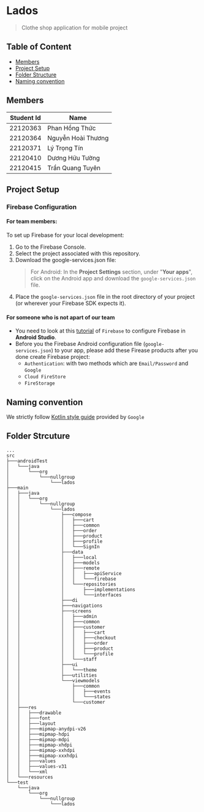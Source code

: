 # Lados
> Clothe shop application for mobile project

## Table of Content
- [Members](#Members)
- [Project Setup](#Project-Setup)
- [Folder Structure](#Folder-Structure)
- [Naming convention](#Naming-convention)


## Members 
|Student Id |Name|
|---|---|
| 22120363   | Phan Hồng Thức  |
| 22120364   |  Nguyễn Hoài Thương |
| 22120371   | Lý Trọng Tín  |
| 22120410   | Dương Hữu Tường  |
| 22120415   |  Trần Quang Tuyên | 

## Project Setup
### Firebase Configuration
#### For team members:
To set up Firebase for your local development:
1. Go to the Firebase Console.
2. Select the project associated with this repository.
3. Download the google-services.json file:
    > For Android: In the **Project Settings** section, under "**Your apps**", click on the Android app and download the 
    `google-services.json` file.
4. Place the `google-services.json` file in the root directory of your project (or wherever your Firebase SDK expects it).

#### For someone who is not apart of our team
- You need to look at this [tutorial](https://firebase.google.com/docs/android/setup) of `Firebase` to configure Firebase in **Android Studio**.
- Before you the Firebase Android configuration file (`google-services.json`) to your app, please add these Firease products after you done create Firebase project:
    - `Authentication`:  with two methods which are `Email/Password` and `Google`
    - `Cloud FireStore`
    - `FireStorage`


## Naming convention
We strictly follow [Kotlin style guide](https://developer.android.com/kotlin/style-guide) provided by `Google`

## Folder Strcuture
```
...
src
├───androidTest
│   └───java
│       └───org
│           └───nullgroup
│               └───lados
├───main
│   ├───java
│   │   └───org
│   │       └───nullgroup
│   │           └───lados
│   │               ├───compose
│   │               │   ├───cart
│   │               │   ├───common
│   │               │   ├───order
│   │               │   ├───product
│   │               │   ├───profile
│   │               │   └───SignIn
│   │               ├───data
│   │               │   ├───local
│   │               │   ├───models
│   │               │   ├───remote
│   │               │   │   ├───apiService
│   │               │   │   └───firebase
│   │               │   └───repositories
│   │               │       ├───implementations
│   │               │       └───interfaces
│   │               ├───di
│   │               ├───navigations
│   │               ├───screens
│   │               │   ├───admin
│   │               │   ├───common
│   │               │   ├───customer
│   │               │   │   ├───cart
│   │               │   │   ├───checkout
│   │               │   │   ├───order
│   │               │   │   ├───product
│   │               │   │   └───profile
│   │               │   └───staff
│   │               ├───ui
│   │               │   └───theme
│   │               ├───utilities
│   │               └───viewmodels
│   │                   ├───common
│   │                   │   ├───events
│   │                   │   └───states
│   │                   └───customer
│   ├───res
│   │   ├───drawable
│   │   ├───font
│   │   ├───layout
│   │   ├───mipmap-anydpi-v26
│   │   ├───mipmap-hdpi
│   │   ├───mipmap-mdpi
│   │   ├───mipmap-xhdpi
│   │   ├───mipmap-xxhdpi
│   │   ├───mipmap-xxxhdpi
│   │   ├───values
│   │   ├───values-v31
│   │   └───xml
│   └───resources
└───test
    └───java
        └───org
            └───nullgroup
                └───lados
```